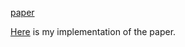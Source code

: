 [paper](https://github.com/papers-we-love/papers-we-love/blob/main/distributed_systems/paxos-made-moderately-complex.pdf)

[Here](https://github.com/routhusundeep/paxos/tree/main) is my implementation of the paper. 